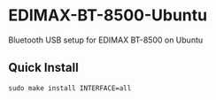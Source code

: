 # EDIMAX-BT-8500-Ubuntu

Bluetooth USB setup for EDIMAX BT-8500 on Ubuntu

## Quick Install

```shell
sudo make install INTERFACE=all
```
